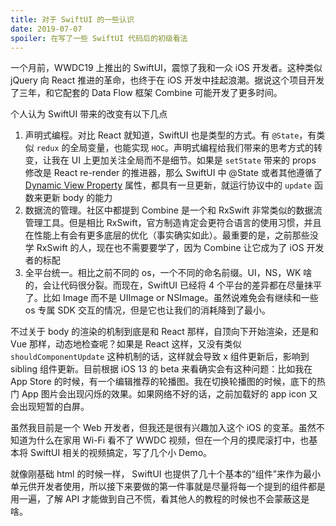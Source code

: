 ```yaml
---
title: 对于 SwiftUI 的一些认识
date: 2019-07-07
spoiler: 在写了一些 SwiftUI 代码后的初级看法
---
```


一个月前，WWDC19 上推出的 SwiftUI，震惊了我和一众 iOS 开发者。这种类似 jQuery 向 React 推进的革命，也终于在 iOS 开发中挂起浪潮。据说这个项目开发了三年，和它配套的 Data Flow 框架 Combine 可能开发了更多时间。

个人认为 SwiftUI 带来的改变有以下几点

1. 声明式编程。对比 React 就知道，SwiftUI 也是类型的方式。有 `@State`，有类似 `redux` 的全局变量，也能实现 `HOC`。声明式编程给我们带来的思考方式的转变，让我在 UI 上更加关注全局而不是细节。如果是 `setState` 带来的 props 修改是 React re-render 的推进器，那么 SwiftUI 中 @State 或者其他遵循了 [Dynamic View Property](https://developer.apple.com/documentation/swiftui/dynamicviewproperty) 属性，都具有一旦更新，就运行协议中的 `update` 函数来更新 body 的能力
2. 数据流的管理。社区中都提到 Combine 是一个和 RxSwift 非常类似的数据流管理工具。但是相比 RxSwift，官方制造肯定会更符合语言的使用习惯，并且在性能上有会有更多底层的优化（事实确实如此）。最重要的是，之前那些没学 RxSwift 的人，现在也不需要要学了，因为 Combine 让它成为了 iOS 开发者的标配
3. 全平台统一。相比之前不同的 os，一个不同的命名前缀。UI，NS，WK 啥的，会让代码很分裂。而现在，SwiftUI 已经将 4 个平台的差异都在尽量抹平了。比如 Image 而不是 UIImage or NSImage。虽然说难免会有继续和一些 os 专属 SDK 交互的情况，但是它也让我们的消耗降到了最小。

不过关于 body 的渲染的机制到底是和 React 那样，自顶向下开始渲染，还是和 Vue 那样，动态地检查呢？如果是 React 这样，又没有类似 `shouldComponentUpdate` 这种机制的话，这样就会导致 x 组件更新后，影响到 sibling 组件更新。目前根据 iOS 13 的 beta 来看确实会有这种问题：比如我在 App Store 的时候，有一个编辑推荐的轮播图。我在切换轮播图的时候，底下的热门 App 图片会出现闪烁的效果。如果网络不好的话，之前加载好的 app icon 又会出现短暂的白屏。

虽然我目前是一个 Web 开发者，但我还是很有兴趣加入这个 iOS 的变革。虽然不知道为什么在家用 Wi-Fi 看不了 WWDC 视频，但在一个月的摸爬滚打中，也基本将 SwiftUI 相关的视频搞定，写了几个小 Demo。

就像刚基础 html 的时候一样， SwiftUI 也提供了几十个基本的“组件”来作为最小单元供开发者使用，所以接下来要做的第一件事就是尽量将每一个提到的组件都是用一遍，了解 API 才能做到自己不慌，看其他人的教程的时候也不会蒙蔽这是啥。
